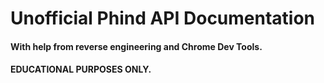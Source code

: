 # Unofficial Phind API Documentation
#### With help from reverse engineering and Chrome Dev Tools.
#### EDUCATIONAL PURPOSES ONLY.
